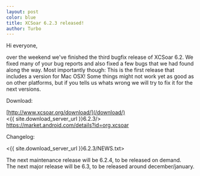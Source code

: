 ```yaml
---
layout: post
color: blue
title: XCSoar 6.2.3 released!
author: Turbo
---
```

Hi everyone,

over the weekend we've finished the third bugfix release of XCSoar 6.2.
We fixed many of your bug reports and also fixed a few bugs that we had found
along the way. Most importantly though: This is the first release that includes
a version for Mac OSX! Some things might not work yet as good as on other
platforms, but if you tells us whats wrong we will try to fix it for the next
versions.

Download:

 [http://www.xcsoar.org/download/](/download/)  
 <{{ site.download_server_url }}6.2.3/>  
 <https://market.android.com/details?id=org.xcsoar>  

Changelog:

 <{{ site.download_server_url }}6.2.3/NEWS.txt>
 
The next maintenance release will be 6.2.4, to be released on demand.  
The next major release will be 6.3, to be released around december/january.

